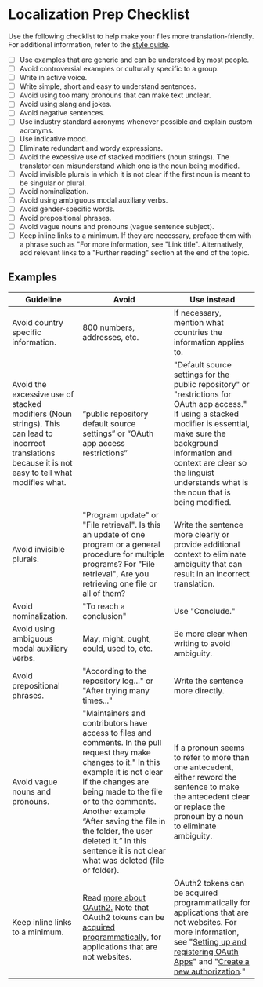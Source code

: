 # Localization Prep Checklist

Use the following checklist to help make your files more translation-friendly. For additional information, refer to the [style guide](content-style-guide.md).

- [ ] Use examples that are generic and can be understood by most people.
- [ ] Avoid controversial examples or culturally specific to a group.
- [ ] Write in active voice.
- [ ] Write simple, short and easy to understand sentences.
- [ ] Avoid using too many pronouns that can make text unclear.
- [ ] Avoid using slang and jokes.
- [ ] Avoid negative sentences.
- [ ] Use industry standard acronyms whenever possible and explain custom acronyms.
- [ ] Use indicative mood.
- [ ] Eliminate redundant and wordy expressions.
- [ ] Avoid the excessive use of stacked modifiers (noun strings). The translator can misunderstand which one is the noun being modified.
- [ ] Avoid invisible plurals in which it is not clear if the first noun is meant to be singular or plural.
- [ ] Avoid nominalization.
- [ ] Avoid using ambiguous modal auxiliary verbs.
- [ ] Avoid gender-specific words.
- [ ] Avoid prepositional phrases.
- [ ] Avoid vague nouns and pronouns (vague sentence subject).
- [ ] Keep inline links to a minimum. If they are necessary, preface them with a phrase such as "For more information, see "Link title". Alternatively, add relevant links to a "Further reading" section at the end of the topic.

## Examples

| Guideline | Avoid | Use instead |
| --------- | ----- | ----------- |
| Avoid country specific information. | 800 numbers, addresses, etc. | If necessary, mention what countries the information applies to. |
| Avoid the excessive use of stacked modifiers (Noun strings). This can lead to incorrect translations because it is not easy to tell what modifies what. | “public repository default source settings” or “OAuth app access restrictions” | "Default source settings for the public repository"  or "restrictions for OAuth app access." If using a stacked modifier is essential, make sure the background information and context are clear so the linguist understands what is the noun that is being modified. |
| Avoid invisible plurals. | "Program update" or "File retrieval". Is this an update of one program or a general procedure for multiple programs?  For "File retrieval", Are you retrieving one file or all of them? | Write the sentence more clearly or provide additional context to eliminate ambiguity that can result in an incorrect translation. |
| Avoid nominalization. | "To reach a conclusion" | Use "Conclude." |
| Avoid using ambiguous modal auxiliary verbs. | May, might, ought, could, used to, etc. | Be more clear when writing to avoid ambiguity. |
| Avoid prepositional phrases. | "According to the repository log..." or "After trying many times..." | Write the sentence more directly. |
| Avoid vague nouns and pronouns. | "Maintainers and contributors have access to files and comments. In the pull request they make changes to it." In this example it is not clear if the changes are being made to the file or to the comments. Another example “After saving the file in the folder, the user deleted it.” In this sentence it is not clear what was deleted (file or folder). | If a pronoun seems to refer to more than one antecedent, either reword the sentence to make the antecedent clear or replace the pronoun by a noun to eliminate ambiguity. |
| Keep inline links to a minimum. | Read [more about OAuth2.](https://developer.github.com/apps/building-integrations/setting-up-and-registering-oauth-apps/) Note that OAuth2 tokens can be [acquired programmatically](https://docs.github.com/en/enterprise-server@2.22/rest/reference/oauth-authorizations/#create-a-new-authorization), for applications that are not websites. | OAuth2 tokens can be acquired programmatically for applications that are not websites. For more information, see "[Setting up and registering OAuth Apps](https://developer.github.com/apps/building-integrations/setting-up-and-registering-oauth-apps/)" and "[Create a new authorization](https://docs.github.com/en/enterprise-server@2.22/rest/reference/oauth-authorizations/#create-a-new-authorization)." |
